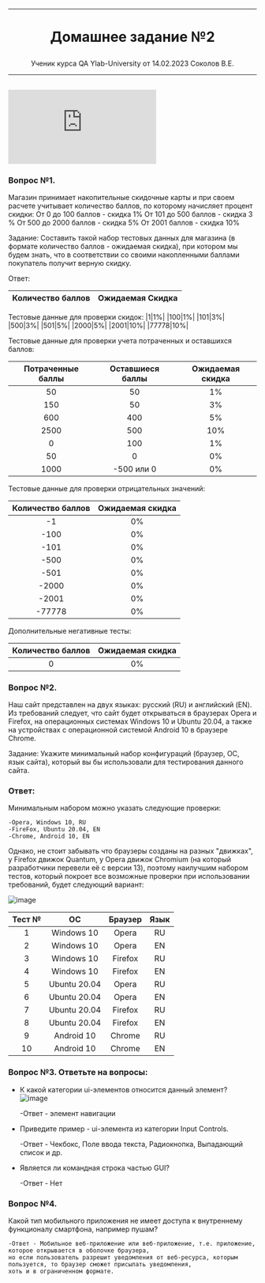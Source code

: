 _________________________________________________________________

# <p align="center">Домашнее задание №2</p>

<p align="center">Ученик курса QA Ylab-University от 14.02.2023 Соколов В.Е.</p>

__________________________________________________________________	
![progress](http://www.yarntomato.com/percentbarmaker/button.php?barPosition=100&leftFill=%23FF0000 "progress")
---

### Вопрос №1.
Магазин принимает накопительные скидочные карты и при своем расчете учитывает количество баллов, по которому начисляет процент скидки: От 0 до 100 баллов - скидка 1% От 101 до 500 баллов - скидка 3 % От 500 до 2000 баллов - скидка 5% От 2001 баллов - скидка 10%

Задание: Составить такой набор тестовых данных для магазина (в формате количество баллов - ожидаемая скидка), при котором мы будем знать, что в соответствии со своими накопленными баллами покупатель получит верную скидку.

Ответ:
  
  |Количество баллов|Ожидаемая Скидка|
  |:---:|:---:|
  Тестовые данные для проверки скидок:
  |1|1%|
  |100|1%|
  |101|3%|
  |500|3%|
  |501|5%|
  |2000|5%|
  |2001|10%|
  |77778|10%|

Тестовые данные для проверки учета потраченных и оставшихся баллов:

|Потраченные баллы|Оставшиеся баллы|Ожидаемая скидка
|:--:|:--:|:---:|
|50|50|1%|
|150|50|3%|
|600|400|5%|
|2500|500|10%|
|0|100|1%|
|50|0|0%|
|1000|-500 или 0|0%|  
  
Тестовые данные для проверки отрицательных значений:

|Количество баллов|Ожидаемая скидка|
|:---:|:---:|
|-1|0%|
|-100|0%|
|-101|0%|
|-500|0%|
|-501|0%|
|-2000|0%|
|-2001|0%|
|-77778|0%|

Дополнительные негативные тесты:

|Количество баллов|Ожидаемая скидка|
|:--:|:--:|
|0|0%|

### Вопрос №2. 
Наш сайт представлен на двух языках: русский (RU) и английский (EN). Из требований следует, что сайт будет открываться в браузерах Opera и Firefox, на операционных системах Windows 10 и Ubuntu 20.04, а также на устройствах с операционной системой Android 10 в браузере Chrome.

Задание: Укажите минимальный набор конфигураций (браузер, ОС, язык сайта), который вы бы использовали для тестирования данного сайта.

### Ответ: 
  
  Минимальным набором можно указать следующие проверки:
  
    -Opera, Windows 10, RU
    -FireFox, Ubuntu 20.04, EN
    -Chrome, Android 10, EN
  
  Однако, не стоит забывать что браузеры созданы на разных "движках", у Firefox движок Quantum, у Opera движок Chromium (на который разработчики перевели её с версии 13), поэтому наилучшим набором тестов, который покроет все возможные проверки при использовании требований, будет следующий вариант:
  
![image](https://github.com/Sokolovvitek/HomeWork/assets/11587318/43156d98-215f-4b59-ab35-51a77936b038)

|Тест №|ОС|Браузер|Язык|
|:--:|:--:|:--:|:--:|
|1|Windows 10|Opera|RU
|2|Windows 10|Opera|EN
|3|Windows 10|Firefox|RU
|4|Windows 10|Firefox|EN
|5|Ubuntu 20.04|Opera|RU
|6|Ubuntu 20.04|Opera|EN
|7|Ubuntu 20.04|Firefox|RU
|8|Ubuntu 20.04|Firefox|EN
|9|Android 10|Chrome|RU
|10|Android 10|Chrome|EN


### Вопрос №3. Ответьте на вопросы:

- К какой категории ui-элементов относится данный элемент? ![image](https://github.com/Sokolovvitek/HomeWork/assets/11587318/468f48ff-75e8-4f4d-803a-be2d2b804993)

    -Ответ - элемент навигации

- Приведите пример - ui-элемента из категории Input Controls.

    -Ответ - Чекбокс, Поле ввода текста, Радиокнопка, Выпадающий список и др.
  
- Является ли командная строка частью GUI?

    -Ответ - Нет

### Вопрос №4. 

Какой тип мобильного приложения не имеет доступа к внутреннему функционалу смартфона, например пушам?

    -Ответ - Мобильное веб-приложение или веб-приложение, т.е. приложение, которое открывается в оболочке браузера, 
    но если пользователь разрешит уведомления от веб-ресурса, которым пользуется, то браузер сможет присылать уведомления,
    хоть и в ограниченном формате.
